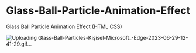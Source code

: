 # Glass-Ball-Particle-Animation-Effect

Glass Ball Particle Animation Effect (HTML CSS)

![Uploading Glass-Ball-Particles-Kişisel-Microsoft_-Edge-2023-06-29-12-41-29.gif…]()

